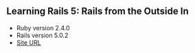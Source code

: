 ## Learning Rails 5: Rails from the Outside In

* Ruby version 2.4.0
* Rails version 5.0.2
* [Site URL](http://localhost:3000/)
